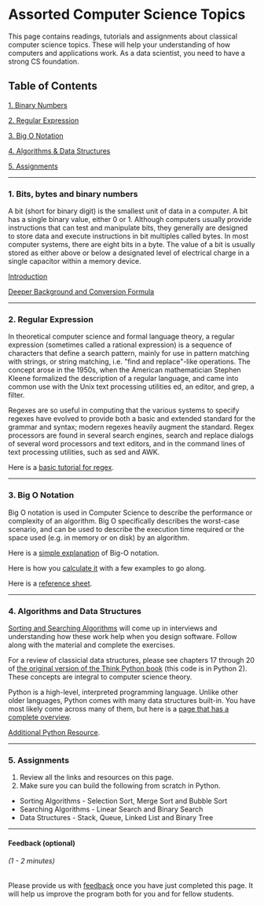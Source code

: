 # Assorted Computer Science Topics

This page contains readings, tutorials and assignments about classical computer science topics. These will help your understanding of how computers and applications work. As a data scientist, you need to have a strong CS foundation.

## Table of Contents
[1. Binary Numbers](#section-a)

[2. Regular Expression](#section-b)

[3. Big O Notation](#section-c)

[4. Algorithms & Data Structures](#section-d)

[5. Assignments](#section-e)

---

### <a name="section-a"></a>1. Bits, bytes and binary numbers

A bit (short for binary digit) is the smallest unit of data in a computer. A bit has a single binary value, either 0 or 1. Although computers usually provide instructions that can test and manipulate bits, they generally are designed to store data and execute instructions in bit multiples called bytes. In most computer systems, there are eight bits in a byte. The value of a bit is usually stored as either above or below a designated level of electrical charge in a single capacitor within a memory device.

[Introduction](https://s3.amazonaws.com/ds-foundations/resources/computers-overview.pdf)

[Deeper Background and Conversion Formula](http://www.electronics-tutorials.ws/binary/bin_2.html)

---

### <a name="section-b"></a>2. Regular Expression

In theoretical computer science and formal language theory, a regular expression (sometimes called a rational expression) is a sequence of characters that define a search pattern, mainly for use in pattern matching with strings, or string matching, i.e. "find and replace"-like operations. The concept arose in the 1950s, when the American mathematician Stephen Kleene formalized the description of a regular language, and came into common use with the Unix text processing utilities ed, an editor, and grep, a filter.

Regexes are so useful in computing that the various systems to specify regexes have evolved to provide both a basic and extended standard for the grammar and syntax; modern regexes heavily augment the standard. Regex processors are found in several search engines, search and replace dialogs of several word processors and text editors, and in the command lines of text processing utilities, such as sed and AWK.

Here is a [basic tutorial for regex](https://regexone.com/).

---

### <a name="section-c"></a>3. Big O Notation

Big O notation is used in Computer Science to describe the performance or complexity of an algorithm. Big O specifically describes the worst-case scenario, and can be used to describe the execution time required or the space used (e.g. in memory or on disk) by an algorithm.

Here is a [simple explanation](https://justin.abrah.ms/computer-science/big-o-notation-explained.html) of Big-O notation.

Here is how you [calculate it](https://justin.abrah.ms/computer-science/how-to-calculate-big-o.html) with a few examples to go along.

Here is a [reference sheet](http://bigocheatsheet.com/).

---

### <a name="section-d"></a>4. Algorithms and Data Structures

[Sorting and Searching Algorithms](https://python-textbok.readthedocs.io/en/latest/Sorting_and_Searching_Algorithms.html) will come up in interviews and understanding how these work help when you design software. Follow along with the material and complete the exercises.

For a review of classicial data structures, please see chapters 17 through 20 of [the original version of the Think Python book]( http://www.greenteapress.com/thinkpython/thinkCSpy/html/) (this code is in Python 2). These concepts are integral to computer science theory.

Python is a high-level, interpreted programming language. Unlike other older languages, Python comes with many data structures built-in. You have most likely come across many of them, but here is a [page that has a complete overview](https://python.swaroopch.com/data_structures.html).

[Additional Python Resource](https://pythonschool.net/category/data-structures-algorithms.html).

---


### <a name="section-e"></a>5. Assignments

1. Review all the links and resources on this page.
2. Make sure you can build the following from scratch in Python.
  - Sorting Algorithms - Selection Sort, Merge Sort and Bubble Sort
  - Searching Algorithms - Linear Search and Binary Search
  - Data Structures - Stack, Queue, Linked List and Binary Tree

---

#### Feedback (optional)
###### (1 - 2 minutes)

Please provide us with [feedback](https://goo.gl/forms/gkWsYCSFXw2z40v33) once you have just completed this page. It will help us improve the program both for you and for fellow students.
